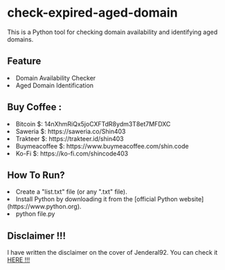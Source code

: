 # check-expired-aged-domain

This is a Python tool for checking domain availability and identifying aged domains.

## Feature 

<li>Domain Availability Checker</li>
<li>Aged Domain Identification</li>

## Buy Coffee :

<li>Bitcoin $: 14nXhmRiQx5joCXFTdR8ydm3T8et7MFDXC</li>
<li>Saweria $: https://saweria.co/Shin403</li>
<li>Trakteer $: https://trakteer.id/shin403</li>
<li>Buymeacoffee $: https://www.buymeacoffee.com/shin.code</li>
<li>Ko-Fi $: https://ko-fi.com/shincode403</li>


## How To Run?

<li>Create a "list.txt" file (or any ".txt" file).</li>
<li>Install Python by downloading it from the [official Python website](https://www.python.org).</li>
<li>python file.py</li>

## Disclaimer !!!

<p>I have written the disclaimer on the cover of Jenderal92. You can check it <a href="https://github.com/Jenderal92">HERE !!!</a></p>

